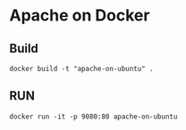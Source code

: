 # Apache on Docker

## Build 

```
docker build -t "apache-on-ubuntu" .
```

## RUN
```
docker run -it -p 9080:80 apache-on-ubuntu 
```